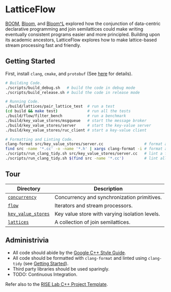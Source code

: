 # LatticeFlow
[BOOM][boom-analytics-paper], [Bloom][bloom-paper], and [Bloom^L][blooml-paper]
explored how the conjunction of data-centric declarative programming and join
semilattices could make writing eventually consistent programs easier and more
principled. Building upon its academic ancestors, LatticeFlow explores how to
make lattice-based stream processing fast and friendly.

## Getting Started
First, install `clang`, `cmake`, and `protobuf` (See
[here][cpp_project_template] for details).

```bash
# Building Code.
./scripts/build_debug.sh   # build the code in debug mode
./scripts/build_release.sh # build the code in release mode

# Running Code.
./build/lattices/pair_lattice_test  # run a test
(cd build && make test)             # run all the tests
./build/flow/filter_bench           # run a benchmark
./build/key_value_stores/msgqueue   # start the message broker
./build/key_value_stores/server     # start the key-value server
./build/key_value_stores/ruc_client # start a key-value client

# Formatting and Linting Code.
clang-format src/key_value_stores/server.cc                  # format a file
find src -name '*.cc' -o -name '*.h' | xargs clang-format -i # format all files
./scripts/run_clang_tidy.sh src/key_value_stores/server.cc   # lint a file
./scripts/run_clang_tidy.sh $(find src -name '*.cc')         # lint all files
```

## Tour
| Directory                                            | Description                                    |
| ---------------------------------------------------- | ---------------------------------------------- |
| [`concurrency`](src/concurrency/README.md)           | Concurrency and synchronization primitives.    |
| [`flow`](src/flow/README.md)                         | Iterators and stream processors.               |
| [`key_value_stores`](src/key_value_stores/README.md) | Key value store with varying isolation levels. |
| [`lattices`](src/lattices/README.md)                 | A collection of join semilattices.             |

## Administrivia
- All code should abide by the [Google C++ Style
  Guide](https://google.github.io/styleguide/cppguide.html).
- All code should be formatted with `clang-format` and linted using
  `clang-tidy` (see [Getting Started](#getting-started)).
- Third party libraries should be used sparingly.
- TODO: Continuous Integration.

Refer also to the [RISE Lab C++ Project Template][cpp_project_template].

[boom-analytics-paper]: https://scholar.google.com/scholar?cluster=17621967364443794950&hl=en&as_sdt=0,5
[bloom-paper]: https://scholar.google.com/scholar?cluster=9165311711752272482&hl=en&as_sdt=0,5
[blooml-paper]: https://scholar.google.com/scholar?cluster=1332747912204910097&hl=en&as_sdt=0,5
[cpp_project_template]: https://github.com/ucbrise/cpp_project_template
